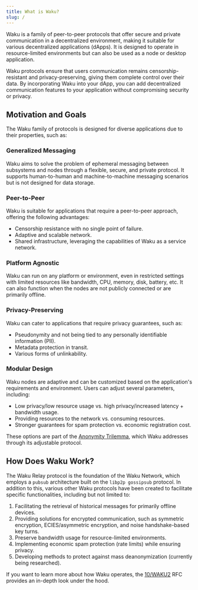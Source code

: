 ```yaml
---
title: What is Waku?
slug: /
---
```


Waku is a family of peer-to-peer protocols that offer secure and private communication in a decentralized environment, making it suitable for various decentralized applications (dApps). It is designed to operate in resource-limited environments but can also be used as a node or desktop application.

Waku protocols ensure that users communication remains censorship-resistant and privacy-preserving, giving them complete control over their data. By incorporating Waku into your dApp, you can add decentralized communication features to your application without compromising security or privacy.

## Motivation and Goals

The Waku family of protocols is designed for diverse applications due to their properties, such as:

### Generalized Messaging

Waku aims to solve the problem of ephemeral messaging between subsystems and nodes through a flexible, secure, and private protocol. It supports human-to-human and machine-to-machine messaging scenarios but is not designed for data storage.

### Peer-to-Peer

Waku is suitable for applications that require a peer-to-peer approach, offering the following advantages:

- Censorship resistance with no single point of failure.
- Adaptive and scalable network.
- Shared infrastructure, leveraging the capabilities of Waku as a service network.

### Platform Agnostic

Waku can run on any platform or environment, even in restricted settings with limited resources like bandwidth, CPU, memory, disk, battery, etc. It can also function when the nodes are not publicly connected or are primarily offline.

### Privacy-Preserving

Waku can cater to applications that require privacy guarantees, such as:

- Pseudonymity and not being tied to any personally identifiable information (PII).
- Metadata protection in transit.
- Various forms of unlinkability.

### Modular Design

Waku nodes are adaptive and can be customized based on the application's requirements and environment. Users can adjust several parameters, including:

- Low privacy/low resource usage vs. high privacy/increased latency + bandwidth usage.
- Providing resources to the network vs. consuming resources.
- Stronger guarantees for spam protection vs. economic registration cost.

These options are part of the [Anonymity Trilemma](https://eprint.iacr.org/2017/954.pdf), which Waku addresses through its adjustable protocol.

## How Does Waku Work?

The Waku Relay protocol is the foundation of the Waku Network, which employs a `pubsub` architecture built on the `libp2p gossipsub` protocol. In addition to this, various other Waku protocols have been created to facilitate specific functionalities, including but not limited to:

1. Facilitating the retrieval of historical messages for primarily offline devices.
2. Providing solutions for encrypted communication, such as symmetric encryption, ECIES/asymmetric encryption, and noise handshake-based key turns.
3. Preserve bandwidth usage for resource-limited environments.
4. Implementing economic spam protection (rate limits) while ensuring privacy.
5. Developing methods to protect against mass deanonymization (currently being researched).

If you want to learn more about how Waku operates, the [10/WAKU2](https://rfc.vac.dev/spec/10/) RFC provides an in-depth look under the hood.
